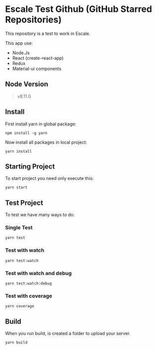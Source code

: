 
# Escale Test Github (GitHub Starred Repositories)
This repository is a test to work in Escale.

This app use:
* Node.Js
* React (create-react-app)
* Redux
* Material-ui components

## Node Version

> v8.11.0

## Install
First install yarn in global package:
```
npm install -g yarn
```
Now install all packages in local project:
```
yarn install
```
## Starting Project
To start project you need only execute this:
```
yarn start
```
## Test Project
To test we have many ways to do:
### Single Test
```
yarn test
```
### Test with watch  
```
yarn test:watch
```
### Test with watch and debug
```
yarn test:watch:debug
```
### Test with coverage
```
yarn coverage
```
## Build
When you run build, is created a folder to upload your server.
```
yarn build
```
